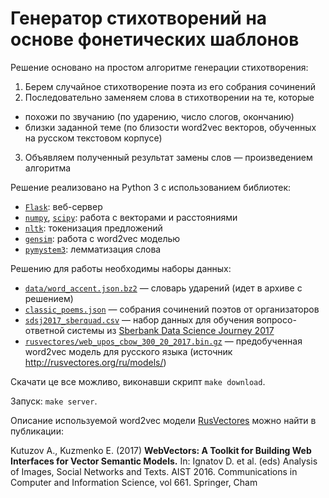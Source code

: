 Генератор стихотворений на основе фонетических шаблонов
=======================================================

Решение основано на простом алгоритме генерации стихотворения:
1. Берем случайное стихотворение поэта из его собрания сочинений
2. Последовательно заменяем слова в стихотворении на те, которые
  - похожи по звучанию (по ударению, число слогов, окончанию)
  - близки заданной теме (по близости word2vec векторов, обученных на русском текстовом корпусе)
3. Объявляем полученный результат замены слов — произведением алгоритма

Решение реализовано на Python 3 с использованием библиотек:
- [`Flask`](http://flask.pocoo.org): веб-сервер
- [`numpy`](http://www.numpy.org), [`scipy`](https://www.scipy.org): работа с векторами и расстояниями
- [`nltk`](https://www.nltk.org): токенизация предложений
- [`gensim`](https://radimrehurek.com/gensim/): работа с word2vec моделью
- [`pymystem3`](https://github.com/nlpub/pymystem3): лемматизация слова

Решению для работы необходимы наборы данных:
- [`data/word_accent.json.bz2`](data/word_accent.json.bz2) — словарь ударений (идет в архиве с решением)
- [`classic_poems.json`](../../data/classic_poems.json) — собрания сочинений поэтов от организаторов
- [`sdsj2017_sberquad.csv`](https://bucketeer-db1966c9-c9f8-427d-ae61-659a91a9fca7.s3.amazonaws.com/public/sdsj2017_sberquad.csv) — набор данных для обучения вопросо-ответной системы из [Sberbank Data Science Journey 2017](https://github.com/sberbank-ai/data-science-journey-2017)
- [`rusvectores/web_upos_cbow_300_20_2017.bin.gz`](http://rusvectores.org/static/models/web_upos_cbow_300_20_2017.bin.gz) — предобученная word2vec модель для русского языка (источник http://rusvectores.org/ru/models/)

Скачати це все можливо, виконавши скрипт `make download`.

Запуск: `make server`.

Описание используемой word2vec модели [RusVectores](http://rusvectores.org/ru/about/) можно найти в публикации:

Kutuzov A., Kuzmenko E. (2017) **WebVectors: A Toolkit for Building Web Interfaces for Vector Semantic Models.** In: Ignatov D. et al. (eds) Analysis of Images, Social Networks and Texts. AIST 2016. Communications in Computer and Information Science, vol 661. Springer, Cham




